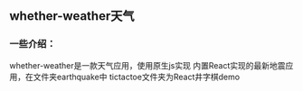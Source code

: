 ## whether-weather天气
### 一些介绍：
whether-weather是一款天气应用，使用原生js实现
内置React实现的最新地震应用，在文件夹earthquake中
tictactoe文件夹为React井字棋demo
